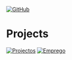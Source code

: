 [![GitHub](https://img.shields.io/badge/Back_to_Home-181717?style=for-the-badge&logo=github)](https://github.com/Catson28/FindOneOnAll)

#   Projects


[![Projectos](https://img.shields.io/badge/Projectos-verde?style=for-the-badge)](projectos/projectos)
[![Emprego](https://img.shields.io/badge/Emprego-blue?style=for-the-badge)](emprego)
